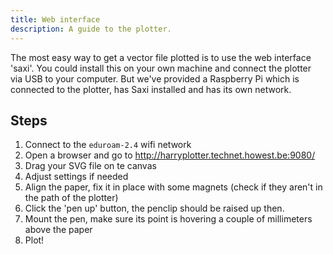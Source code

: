 ```yaml
---
title: Web interface
description: A guide to the plotter.
---
```


The most easy way to get a vector file plotted is to use the web interface 'saxi'. You could install this on your own machine and connect the plotter via USB to your computer. But we've provided a Raspberry Pi which is connected to the plotter, has Saxi installed and has its own network.

## Steps

1. Connect to the `eduroam-2.4` wifi network
2. Open a browser and go to <http://harryplotter.technet.howest.be:9080/>
3. Drag your SVG file on te canvas
4. Adjust settings if needed
5. Align the paper, fix it in place with some magnets (check if they aren't in the path of the plotter)
6. Click the 'pen up' button, the penclip should be raised up then.
7. Mount the pen, make sure its point is hovering a couple of millimeters above the paper
8. Plot!
